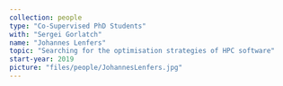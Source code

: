 ```yaml
---
collection: people
type: "Co-Supervised PhD Students"
with: "Sergei Gorlatch"
name: "Johannes Lenfers"
topic: "Searching for the optimisation strategies of HPC software"
start-year: 2019
picture: "files/people/JohannesLenfers.jpg"
---
```

